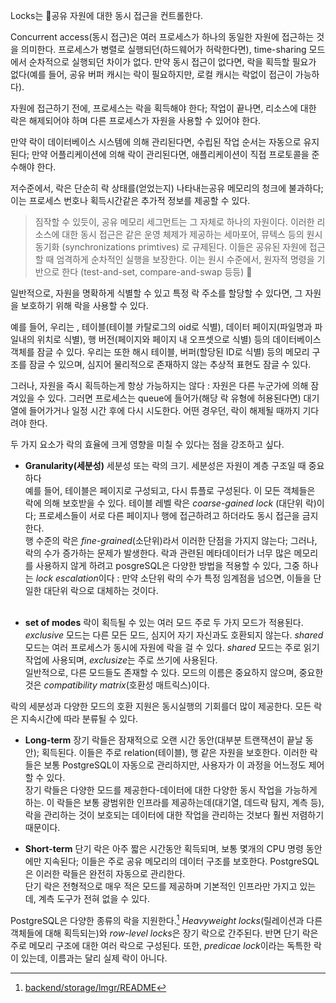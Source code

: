 Locks는  공유 자원에 대한 동시 접근을 컨트롤한다.

Concurrent access(동시 접근)은 여러 프로세스가 하나의 동일한 자원에 접근하는 것을 의미한다.
프로세스가 병렬로 실행되던(하드웨어가 허락한다면), time-sharing 모드에서 순차적으로 실행되던 차이가 없다. 만약 동시 접근이 없다면, 락을 획득할 필요가 없다(예를 들어, 공유 버퍼 캐시는 락이 필요하지만, 로컬 캐시는 락없이 접근이 가능하다).

자원에 접근하기 전에, 프로세스는 락을 획득해야 한다; 작업이 끝나면, 리소스에 대한 락은 해제되어야 하며 다른 프로세스가 자원을 사용할 수 있어야 한다.

만약 락이 데이터베이스 시스템에 의해 관리된다면,  수립된 작업 순서는 자동으로 유지된다; 만약 어플리케이션에 의해 락이 관리된다면, 애플리케이션이 직접 프로토콜을 준수해야 한다.

저수준에서, 락은 단순히 락 상태를(얻었는지) 나타내는공유 메모리의 청크에 불과하다; 이는 프로세스 번호나 획득시간같은 추가적 정보를 제공할 수 있다.

> 짐작할 수 있듯이, 공유 메모리 세그먼트는 그 자체로 하나의 자원이다. 이러한 리소스에 대한 동시 접근은 같은 운영 체제가 제공하는 세마포어, 뮤텍스 등의 원시 동기화 (synchronizations primtives) 로 규제된다.
> 이들은 공유된 자원에 접근할 때 엄격하게 순차적인 실행을 보장한다. 이는 원시 수준에서, 원자적 명령을 기반으로 한다 (test-and-set, compare-and-swap 등등) 


일반적으로, 자원을 명확하게 식별할 수 있고 특정 락 주소를 할당할 수 있다면, 그 자원을 보호하기 위해 락을 사용할 수 있다.

예를 들어, 우리는 , 테이블(테이블 카탈로그의 oid로 식별), 데이터 페이지(파일명과 파일내의 위치로 식별), 행 버전(페이지와 페이지 내 오프셋으로 식별) 등의 데이터베이스 객체를 잠글 수 있다. 우리는 또한 해시 테이블, 버퍼(할당된 ID로 식별) 등의 메모리 구조를 잠글 수 있으며, 심지어 물리적으로 존재하지 않는 추상적 표현도 잠글 수 있다.

그러나, 자원을 즉시 획득하는게 항상 가능하지는 않다 : 자원은 다른 누군가에 의해 잠겨있을 수 있다. 그러면 프로세스는 queue에 들어가(해당 락 유형에 허용된다면) 대기열에 들어가거나 일정 시간 후에 다시 시도한다. 어떤 경우던, 락이 해제될 때까지 기다려야 한다.

두 가지 요소가 락의 효율에 크게 영향을 미칠 수 있다는 점을 강조하고 싶다.

 - **Granularity(세분성)** 
 세분성 또는 락의 크기. 세분성은 자원이 계층 구조일 때 중요하다 <br>
예를 들어, 테이블은 페이지로 구성되고, 다시 튜플로 구성된다. 이 모든 객체들은 락에 의해 보호받을 수 있다. 테이블 레벨 락은 *coarse-gained lock* (대단위 락)이다; 프로세스들이 서로 다른 페이지나 행에 접근하려고 하더라도 동시 접근을 금지한다.<br>
행 수준의 락은 *fine-grained*(소단위)라서 이러한 단점을 가지지 않는다; 그러나, 락의 수가 증가하는 문제가 발생한다. 
락과 관련된 메타데이터가 너무 많은 메모리를 사용하지 않게 하려고 posgreSQL은 다양한 방법을 적용할 수 있다, 그중 하나는 *lock escalation*이다 : 만약 소단위 락의 수가 특정 임계점을 넘으면, 이들을 단일한 대단위 락으로 대체하는 것이다.
<br><br>


- **set of modes**
락이 획득될 수 있는 여러 모드
주로 두 가지 모드가 적용된다. *exclusive* 모드는 다른 모든 모드, 심지어 자기 자신과도 호환되지 않는다. *shared* 모드는 여러 프로세스가 동시에 자원에 락을 걸 수 있다. *shared* 모드는 주로 읽기 작업에 사용되며, *exclusize*는 주로 쓰기에 사용된다.<br>
일반적으로, 다른 모드들도 존재할 수 있다. 모드의 이름은 중요하지 않으며, 중요한 것은 *compatibility matrix*(호환성 매트릭스)이다.

락의 세분성과 다양한 모드의 호환 지원은 동시실행의 기회를더 많이 제공한다.
모든 락은 지속시간에 따라 분류될 수 있다.

- **Long-term**
장기 락들은 잠재적으로 오랜 시간 동안(대부분 트랜잭션이 끝날 동안); 획득된다. 이들은 주로 relation(테이블), 행 같은 자원을 보호한다.
이러한 락들은 보통 PostgreSQL이 자동으로 관리하지만, 사용자가 이 과정을 어느정도 제어할 수 있다.<br>
장기 락들은 다양한 모드를 제공한다-데이터에 대한 다양한 동시 작업을 가능하게 하는. 이 락들은 보통 광범위한 인프라를 제공하는데(대기열, 데드락 탐지, 계측 등), 락을 관리하는 것이 보호되는 데이터에 대한 작업을 관리하는 것보다 훨씬 저렴하기 때문이다.

- **Short-term**
단기 락은 아주 짧은 시간동안 획득되며, 보통 몇개의 CPU 명령 동안에만 지속된다; 이들은 주로 공유 메모리의 데이터 구조를 보호한다. PostgreSQL은 이러한 락들은 완전히 자동으로 관리한다.<br>
단기 락은 전형적으로 매우 적은 모드를 제공하며 기본적인 인프라만 가지고 있는데, 계측 도구가 전혀 없을 수 있다.

PostgreSQL은 다양한 종류의 락을 지원한다.[^1] *Heavyweight locks*(릴레이션과 다른 객체들에 대해 획득되는)와 *row-level locks*은 장기 락으로 간주된다.
반면 단기 락은 주로 메모리 구조에 대한 여러 락으로 구성된다. 
또한, *predicae lock*이라는 독특한 락이 있는데, 이름과는 달리 실제 락이 아니다.

[^1]:[backend/storage/lmgr/README](https://git.postgresql.org/gitweb/?p=postgresql.git;a=blob;f=src/backend/storage/lmgr/README;hb=REL_14_STABLE)
